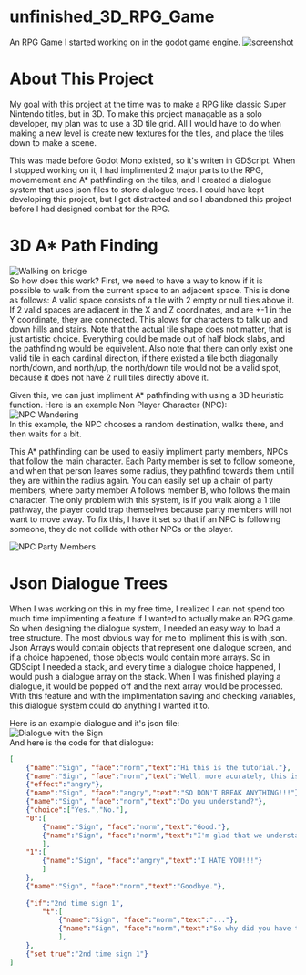 # unfinished_3D_RPG_Game
An RPG Game I started working on in the godot game engine.
![screenshot](https://imgur.com/68j43Hw.png)

# About This Project
My goal with this project at the time was to make a RPG like
classic Super Nintendo titles, but in 3D. To make this project 
managable as a solo developer, my plan was to use a 3D tile grid.
All I would have to do when making a new level is create new textures
for the tiles, and place the tiles down to make a scene.

This was made before Godot Mono existed, so it's writen in GDScript.
When I stopped working on it, I had implimented 2 major parts to the RPG,
movemement and A* pathfinding on the tiles, and I created a dialogue system
that uses json files to store dialogue trees. I could have kept developing
this project, but I got distracted and so I abandoned this project before I
had designed combat for the RPG.

# 3D A* Path Finding
![Walking on bridge](https://i.postimg.cc/8CBq2kCy/3-D-Tile-Levels-Walk.gif)  
So how does this work? First, we need to have a way to know if it is possible 
to walk from the current space to an adjacent space. This is done as follows:
A valid space consists of a tile with 2 empty or null tiles above it.
If 2 valid spaces are adjacent in the X and Z coordinates, and are +-1 in the Y coordinate,
they are connected. This alows for characters to talk up and down hills and stairs. 
Note that the actual tile shape does not matter, that is just artistic choice.
Everything could be made out of half block slabs, and the pathfinding would be equivelent.
Also note that there can only exist one valid tile in each cardinal direction, if there 
existed a tile both diagonally north/down, and north/up, the north/down tile would not be a
valid spot, because it does not have 2 null tiles directly above it.

Given this, we can just impliment A* pathfinding with using a 3D heuristic function.
Here is an example Non Player Character (NPC):  
![NPC Wandering](https://i.postimg.cc/sD31qmJy/3-D-Tile-Levels-Walk2.gif)  
In this example, the NPC chooses a random destination, walks there, and then waits for a bit.

This A* pathfinding can be used to easily impliment party members, NPCs that follow the main character.
Each Party member is set to follow someone, and when that person leaves some radius, they pathfind towards
them untill they are within the radius again. You can easily set up a chain of party members, where
party member A follows member B, who follows the main character. The only problem with this system, is if
you walk along a 1 tile pathway, the player could trap themselves because party members will not want to move away.
To fix this, I have it set so that if an NPC is following someone, they do not collide with other NPCs or the player.

![NPC Party Members](https://i.postimg.cc/632wD28d/A-star-Party-Members.gif)  

# Json Dialogue Trees
When I was working on this in my free time, I realized I can not spend too much time implimenting a feature if I wanted
to actually make an RPG game. So when designing the dialogue system, I needed an easy way to load a tree structure.
The most obvious way for me to impliment this is with json. Json Arrays would contain objects that represent one dialogue
screen, and if a choice happened, those objects would contain more arrays. So in GDScipt I needed a stack,
and every time a dialogue choice happened, I would push a dialogue array on the stack. When I was finished playing a dialogue, it would be
popped off and the next array would be processed. With this feature and with the implimentation saving and checking variables, this dialogue system
could do anything I wanted it to.

Here is an example dialogue and it's json file:  
![Dialogue with the Sign](https://i.postimg.cc/ZqqyvcQ4/Sign-Dialogue2.gif)  
And here is the code for that dialogue:   
```json
[
    {"name":"Sign", "face":"norm","text":"Hi this is the tutorial."},
    {"name":"Sign", "face":"norm","text":"Well, more acurately, this is a development test. I have no idea if any of this stuff will work."},
    {"effect":"angry"},
    {"name":"Sign", "face":"angry","text":"SO DON'T BREAK ANYTHING!!!"},
    {"name":"Sign", "face":"norm","text":"Do you understand?"},
    {"choice":["Yes.","No."],
    "0":[
        {"name":"Sign", "face":"norm","text":"Good."},
        {"name":"Sign", "face":"norm","text":"I'm glad that we understand eachother"}
        ],
    "1":[
        {"name":"Sign", "face":"angry","text":"I HATE YOU!!!"}
        ]
    },
    {"name":"Sign", "face":"norm","text":"Goodbye."},
    
    {"if":"2nd time sign 1",
        "t":[
            {"name":"Sign", "face":"norm","text":"..."},
            {"name":"Sign", "face":"norm","text":"So why did you have to go and waste your time checking this sign again?"}
            ],
    },
    {"set true":"2nd time sign 1"}
]
```
